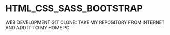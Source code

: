 # HTML_CSS_SASS_BOOTSTRAP
WEB DEVELOPMENT
GIT CLONE: TAKE MY REPOSITORY FROM INTERNET AND ADD IT TO MY HOME PC
